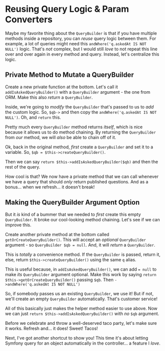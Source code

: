 # Reusing Query Logic & Param Converters

Maybe my favorite thing about the `QueryBuilder` is that if you have multiple methods
inside a repository, you can *reuse* query logic between them. For example, a lot
of queries might need this `andWhere('q.askedAt IS NOT NULL')` logic. That's *not*
complex, but I would still *love* to not repeat this line over and over
again in every method and query. Instead, let's centralize this logic.

## Private Method to Mutate a QueryBuilder

Create a new private function at the bottom. Let's call it `addIsAskedQueryBuilder()`
with a `QueryBuilder` argument - the one from ORM. Make this also *return*
a `QueryBuilder`.

Inside, we're going to *modify* the `QueryBuilder` that's passed to us to *add*
the custom logic. So, `$qb->` and then copy the
`andWhere('q.askedAt IS NOT NULL')`. Oh, and `return` this.

Pretty much every `QueryBuilder` method returns *itself*, which is nice because
it allows us to do method chaining. By returning the `QueryBuilder` from *our*
method, we will *also* be able to chain off of it.

Ok, back in the original method, *first* create a `QueryBuilder` and set it to a
variable. So, `$qb = $this->createQueryBuilder()`.

Then we can say `return $this->addIsAskedQueryBuilder($qb)` and then the rest of
the query.

How cool is that? We now have a private method that we can call whenever we
have a query that should *only* return published questions. And as a bonus... when
we refresh... it doesn't break!

## Making the QueryBuilder Argument Option

But it *is* kind of a bummer that we needed to *first* create this empty
`QueryBuilder`. It broke our cool-looking method chaining. Let's see if we can
improve this.

Create another private method at the bottom called `getOrCreateQueryBuilder()`.
This will accept an *optional* `QueryBuilder` argument - so
`QueryBuilder $qb = null`. And, it will *return* a `QueryBuilder`.

This is *totally* a convenience method. If the `QueryBuilder` is passed, return
it, else, return `$this->createQueryBuilder()` using the same `q` alias.

This is useful because, in `addIsAskedQueryBuilder()`, we can add `= null` to make
*its* `QueryBuilder` argument optional. Make this work by saying
`return $this->getOrCreateQueryBuilder()` passing `$qb`. Then
`->andWhere('q.askedAt IS NOT NULL')`

So, if somebody passes us an existing `QueryBuilder`, we use it! But if not,
we'll create an empty `QueryBuilder` automatically. That's customer service!

All of this basically just makes the helper method easier to use above. Now we
can just `return $this->addIsAskedQueryBuilder()` with *no* `$qb` argument.

Before we celebrate and throw a well-deserved taco party, let's make sure it
works. Refresh and... it does! Sweet! Tacos!

Next, I've got another shortcut to show you! This time it's about letting Symfony
query for an object automatically in the controller... a feature I *love*.
